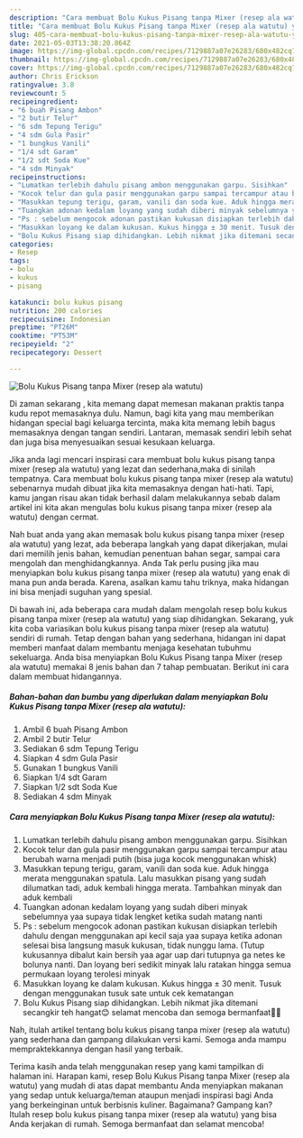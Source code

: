 ```yaml
---
description: "Cara membuat Bolu Kukus Pisang tanpa Mixer (resep ala watutu) yang nikmat dan Mudah Dibuat"
title: "Cara membuat Bolu Kukus Pisang tanpa Mixer (resep ala watutu) yang nikmat dan Mudah Dibuat"
slug: 405-cara-membuat-bolu-kukus-pisang-tanpa-mixer-resep-ala-watutu-yang-nikmat-dan-mudah-dibuat
date: 2021-05-03T13:38:20.864Z
image: https://img-global.cpcdn.com/recipes/7129887a07e26283/680x482cq70/bolu-kukus-pisang-tanpa-mixer-resep-ala-watutu-foto-resep-utama.jpg
thumbnail: https://img-global.cpcdn.com/recipes/7129887a07e26283/680x482cq70/bolu-kukus-pisang-tanpa-mixer-resep-ala-watutu-foto-resep-utama.jpg
cover: https://img-global.cpcdn.com/recipes/7129887a07e26283/680x482cq70/bolu-kukus-pisang-tanpa-mixer-resep-ala-watutu-foto-resep-utama.jpg
author: Chris Erickson
ratingvalue: 3.8
reviewcount: 5
recipeingredient:
- "6 buah Pisang Ambon"
- "2 butir Telur"
- "6 sdm Tepung Terigu"
- "4 sdm Gula Pasir"
- "1 bungkus Vanili"
- "1/4 sdt Garam"
- "1/2 sdt Soda Kue"
- "4 sdm Minyak"
recipeinstructions:
- "Lumatkan terlebih dahulu pisang ambon menggunakan garpu. Sisihkan"
- "Kocok telur dan gula pasir menggunakan garpu sampai tercampur atau berubah warna menjadi putih (bisa juga kocok menggunakan whisk)"
- "Masukkan tepung terigu, garam, vanili dan soda kue. Aduk hingga merata menggunakan spatula. Lalu masukkan pisang yang sudah dilumatkan tadi, aduk kembali hingga merata. Tambahkan minyak dan aduk kembali"
- "Tuangkan adonan kedalam loyang yang sudah diberi minyak sebelumnya yaa supaya tidak lengket ketika sudah matang nanti"
- "Ps : sebelum mengocok adonan pastikan kukusan disiapkan terlebih dahulu dengan menggunakan api kecil saja yaa supaya ketika adonan selesai bisa langsung masuk kukusan, tidak nunggu lama. (Tutup kukusannya dibalut kain bersih yaa agar uap dari tutupnya ga netes ke bolunya nanti. Dan loyang beri sedikit minyak lalu ratakan hingga semua permukaan loyang terolesi minyak"
- "Masukkan loyang ke dalam kukusan. Kukus hingga ± 30 menit. Tusuk dengan menggunakan tusuk sate untuk cek kematangan"
- "Bolu Kukus Pisang siap dihidangkan. Lebih nikmat jika ditemani secangkir teh hangat😊 selamat mencoba dan semoga bermanfaat🙏🏼"
categories:
- Resep
tags:
- bolu
- kukus
- pisang

katakunci: bolu kukus pisang 
nutrition: 200 calories
recipecuisine: Indonesian
preptime: "PT26M"
cooktime: "PT53M"
recipeyield: "2"
recipecategory: Dessert

---
```



![Bolu Kukus Pisang tanpa Mixer (resep ala watutu)](https://img-global.cpcdn.com/recipes/7129887a07e26283/680x482cq70/bolu-kukus-pisang-tanpa-mixer-resep-ala-watutu-foto-resep-utama.jpg)

Di zaman  sekarang , kita memang dapat memesan makanan praktis tanpa kudu repot memasaknya dulu. Namun, bagi kita yang mau memberikan hidangan special bagi keluarga tercinta, maka kita memang lebih bagus memasaknya dengan tangan sendiri. Lantaran, memasak sendiri lebih sehat dan juga bisa menyesuaikan sesuai kesukaan keluarga.

Jika anda lagi mencari inspirasi cara membuat bolu kukus pisang tanpa mixer (resep ala watutu) yang lezat dan sederhana,maka di sinilah tempatnya. Cara membuat bolu kukus pisang tanpa mixer (resep ala watutu)  sebenarnya mudah dibuat jika kita memasaknya dengan hati-hati. Tapi, kamu jangan risau akan tidak berhasil dalam melakukannya 
sebab dalam artikel ini kita akan mengulas bolu kukus pisang tanpa mixer (resep ala watutu) dengan cermat.  



Nah buat anda yang akan memasak bolu kukus pisang tanpa mixer (resep ala watutu) yang lezat, ada beberapa langkah yang dapat dikerjakan, mulai dari memilih jenis bahan, kemudian penentuan bahan segar, sampai cara mengolah dan menghidangkannya. Anda Tak perlu pusing jika mau menyiapkan bolu kukus pisang tanpa mixer (resep ala watutu) yang enak di mana pun anda berada. Karena, asalkan kamu  tahu triknya, maka hidangan ini bisa menjadi suguhan yang spesial.

Di bawah ini, ada beberapa cara mudah dalam mengolah resep bolu kukus pisang tanpa mixer (resep ala watutu) yang siap dihidangkan. Sekarang, yuk kita coba variasikan bolu kukus pisang tanpa mixer (resep ala watutu) sendiri di rumah. Tetap dengan bahan yang sederhana, hidangan ini dapat memberi manfaat dalam membantu menjaga kesehatan tubuhmu sekeluarga. Anda bisa menyiapkan Bolu Kukus Pisang tanpa Mixer (resep ala watutu) memakai 8 jenis bahan dan 7 tahap pembuatan. Berikut ini cara dalam membuat hidangannya.

<!--inarticleads1-->

##### Bahan-bahan dan bumbu yang diperlukan dalam menyiapkan Bolu Kukus Pisang tanpa Mixer (resep ala watutu):

1. Ambil 6 buah Pisang Ambon
1. Ambil 2 butir Telur
1. Sediakan 6 sdm Tepung Terigu
1. Siapkan 4 sdm Gula Pasir
1. Gunakan 1 bungkus Vanili
1. Siapkan 1/4 sdt Garam
1. Siapkan 1/2 sdt Soda Kue
1. Sediakan 4 sdm Minyak




<!--inarticleads2-->

##### Cara menyiapkan Bolu Kukus Pisang tanpa Mixer (resep ala watutu):

1. Lumatkan terlebih dahulu pisang ambon menggunakan garpu. Sisihkan
1. Kocok telur dan gula pasir menggunakan garpu sampai tercampur atau berubah warna menjadi putih (bisa juga kocok menggunakan whisk)
1. Masukkan tepung terigu, garam, vanili dan soda kue. Aduk hingga merata menggunakan spatula. Lalu masukkan pisang yang sudah dilumatkan tadi, aduk kembali hingga merata. Tambahkan minyak dan aduk kembali
1. Tuangkan adonan kedalam loyang yang sudah diberi minyak sebelumnya yaa supaya tidak lengket ketika sudah matang nanti
1. Ps : sebelum mengocok adonan pastikan kukusan disiapkan terlebih dahulu dengan menggunakan api kecil saja yaa supaya ketika adonan selesai bisa langsung masuk kukusan, tidak nunggu lama. (Tutup kukusannya dibalut kain bersih yaa agar uap dari tutupnya ga netes ke bolunya nanti. Dan loyang beri sedikit minyak lalu ratakan hingga semua permukaan loyang terolesi minyak
1. Masukkan loyang ke dalam kukusan. Kukus hingga ± 30 menit. Tusuk dengan menggunakan tusuk sate untuk cek kematangan
1. Bolu Kukus Pisang siap dihidangkan. Lebih nikmat jika ditemani secangkir teh hangat😊 selamat mencoba dan semoga bermanfaat🙏🏼




Nah, itulah artikel tentang  bolu kukus pisang tanpa mixer (resep ala watutu)  yang sederhana dan gampang dilakukan versi kami. Semoga anda mampu mempraktekkannya dengan hasil yang terbaik. 

Terima kasih anda telah menggunakan resep yang kami tampilkan di halaman ini. Harapan kami, resep  Bolu Kukus Pisang tanpa Mixer (resep ala watutu) yang mudah di atas dapat membantu Anda menyiapkan makanan yang sedap untuk keluarga/teman ataupun menjadi inspirasi bagi Anda yang berkeinginan untuk berbisnis kuliner. Bagaimana? Gampang kan? Itulah resep bolu kukus pisang tanpa mixer (resep ala watutu) yang bisa Anda kerjakan di rumah. Semoga bermanfaat dan selamat mencoba!

